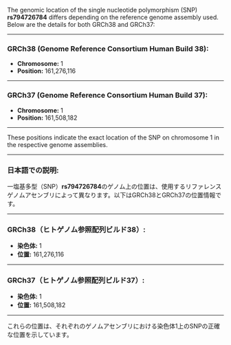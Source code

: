 The genomic location of the single nucleotide polymorphism (SNP) **rs794726784** differs depending on the reference genome assembly used. Below are the details for both GRCh38 and GRCh37:

---

### **GRCh38 (Genome Reference Consortium Human Build 38):**
- **Chromosome:** 1
- **Position:** 161,276,116

---

### **GRCh37 (Genome Reference Consortium Human Build 37):**
- **Chromosome:** 1
- **Position:** 161,508,182

---

These positions indicate the exact location of the SNP on chromosome 1 in the respective genome assemblies.

---

### **日本語での説明:**
一塩基多型（SNP）**rs794726784**のゲノム上の位置は、使用するリファレンスゲノムアセンブリによって異なります。以下はGRCh38とGRCh37の位置情報です。

---

### **GRCh38（ヒトゲノム参照配列ビルド38）:**
- **染色体:** 1
- **位置:** 161,276,116

---

### **GRCh37（ヒトゲノム参照配列ビルド37）:**
- **染色体:** 1
- **位置:** 161,508,182

---

これらの位置は、それぞれのゲノムアセンブリにおける染色体1上のSNPの正確な位置を示しています。

